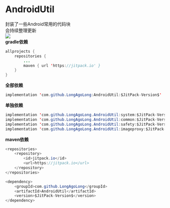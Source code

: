 # AndroidUtil
封装了一些Android常用的代码块  
会持续整理更新  
[![](https://jitpack.io/v/LongAgoLong/AndroidUtil.svg)](https://jitpack.io/#LongAgoLong/AndroidUtil)  
**gradle依赖**
```java
allprojects {
	repositories {
		...
		maven { url 'https://jitpack.io' }
	}
}
```
**全部依赖**
```java
implementation 'com.github.LongAgoLong:AndroidUtil:$JitPack-Version$'
```
**单独依赖**
```java
implementation 'com.github.LongAgoLong.AndroidUtil:system:$JitPack-Version$'
implementation 'com.github.LongAgoLong.AndroidUtil:common:$JitPack-Version$'
implementation 'com.github.LongAgoLong.AndroidUtil:safety:$JitPack-Version$'
implementation 'com.github.LongAgoLong.AndroidUtil:imageproxy:$JitPack-Version$'
```
**maven依赖**
```java
<repositories>
	<repository>
		<id>jitpack.io</id>
		<url>https://jitpack.io</url>
	</repository>
</repositories>
```
```java
<dependency>
	<groupId>com.github.LongAgoLong</groupId>
	<artifactId>AndroidUtil</artifactId>
	<version>$JitPack-Version$</version>
</dependency>
```
